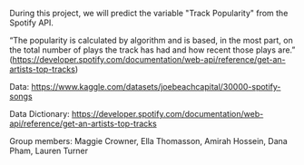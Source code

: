During this project, we will predict the variable "Track Popularity" from the Spotify API. 

“The popularity is calculated by algorithm and is based, in the most part, on the total number of plays the track has had and how recent those plays are.”
(https://developer.spotify.com/documentation/web-api/reference/get-an-artists-top-tracks)

Data: https://www.kaggle.com/datasets/joebeachcapital/30000-spotify-songs  

Data Dictionary: https://developer.spotify.com/documentation/web-api/reference/get-an-artists-top-tracks 

Group members: Maggie Crowner, Ella Thomasson, Amirah Hossein, Dana Pham, Lauren Turner

